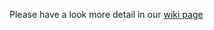 Please have a look more detail in our [wiki page](https://github.com/ethz-asl/dji_onboard_sdk_ros/wiki)
